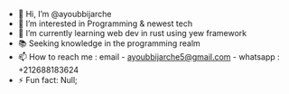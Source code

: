 - 👋 Hi, I’m @ayoubbijarche
- 👀 I’m interested in Programming & newest tech
- 🌱 I’m currently learning web dev in rust using yew framework
- 📚 Seeking knowledge in the programming realm
- 📫 How to reach me : email - ayoubbijarche5@gmail.com - whatsapp : +212688183624 
- ⚡ Fun fact: Null;


